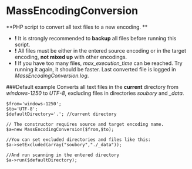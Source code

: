 MassEncodingConversion
======================

**PHP script to convert all text files to a new encoding. **

* **!** It is strongly recommended to **backup** all files before running this script.
* **!** All files must be either in the entered source encoding or in the target encoding, **not mixed up** with other encodings.  
* **!** If you have too many files, *max_execution_time* can be reached. Try running it again, it should be faster. Last converted file is logged in *MassEncodingConversion.log*. 

###Default example
Converts all text files in the **current** directory from *windows-1250* 
to *UTF-8*, excluding files in directories *soubory* and *_data*. 
```
$from='windows-1250';
$to='UTF-8';
$defaultDirectory='.'; //current directory

// The constructor requires source and target encoding name. 
$a=new MassEncodingConversion($from,$to); 

//You can set excluded directories and files like this:
$a->setExcluded(array("soubory","./_data")); 

//And run scanning in the entered directory
$a->run($defaultDirectory);
```
